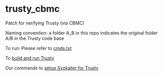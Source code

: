 # trusty_cbmc

Patch for verifying Trusty (via CBMC)

Naming convention: a folder A_B in this repo indicates the original folder A/B in the Trusty code base 

To run: Please refer to [cmds.txt](https://github.com/theyoucheng/tructy_cbmc/blob/main/cmds.txt)


To [build and run Trusty](https://github.com/theyoucheng/tructy_cbmc/blob/main/scripts/build_run_trusty.txt) 

Our commands to [setup Syzkaller for Trusty](https://docs.google.com/document/d/1MOwocaDcSppv6lYureHMPeoPEHcY0uyhU4tkSfmE22o/edit?usp=sharing)
